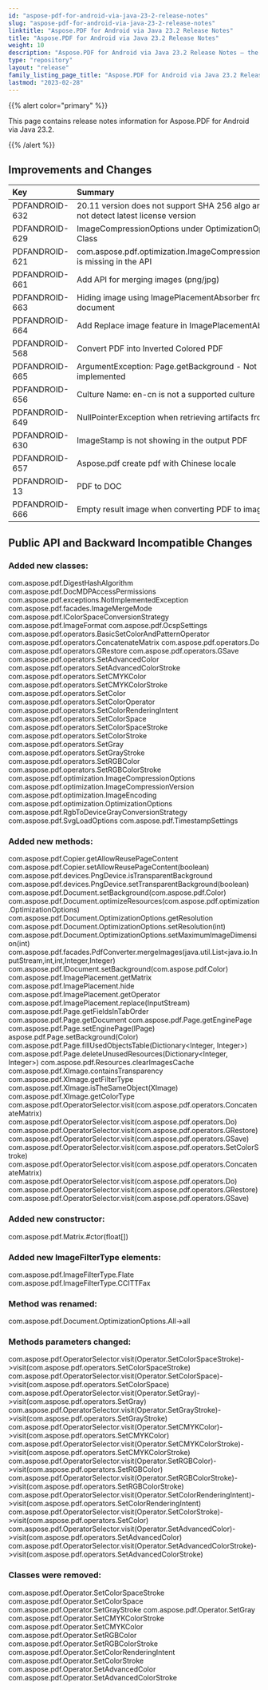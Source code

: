 ```yaml
---
id: "aspose-pdf-for-android-via-java-23-2-release-notes"
slug: "aspose-pdf-for-android-via-java-23-2-release-notes"
linktitle: "Aspose.PDF for Android via Java 23.2 Release Notes"
title: "Aspose.PDF for Android via Java 23.2 Release Notes"
weight: 10
description: "Aspose.PDF for Android via Java 23.2 Release Notes – the latest updates and fixes."
type: "repository"
layout: "release"
family_listing_page_title: "Aspose.PDF for Android via Java 23.2 Release Notes"
lastmod: "2023-02-28"
---
```


{{% alert color="primary" %}}

This page contains release notes information for Aspose.PDF for Android via Java 23.2.

{{% /alert %}}
## **Improvements and Changes**

|**Key**|**Summary**|**Category**|
| :- | :- | :- |
|PDFANDROID-632|20.11 version does not support SHA 256 algo and does not detect latest license version|New Feature|
|PDFANDROID-629|ImageCompressionOptions under OptimizationOptions Class|New Feature|
|PDFANDROID-621|com.aspose.pdf.optimization.ImageCompressionOptions is missing in the API|New Feature|
|PDFANDROID-661|Add API for merging images (png/jpg)|New Feature|
|PDFANDROID-663|Hiding image using ImagePlacementAbsorber from the document|New Feature|
|PDFANDROID-664|Add Replace image feature in ImagePlacementAbsorber|New Feature|
|PDFANDROID-568|Convert PDF into Inverted Colored PDF|New Feature|
|PDFANDROID-665|ArgumentException: Page.getBackground - Not implemented|New Feature|
|PDFANDROID-656|Culture Name: en-cn is not a supported culture|Enhancement|
|PDFANDROID-649|NullPointerException when retrieving artifacts from page|Bug|
|PDFANDROID-630|ImageStamp is not showing in the output PDF|Bug|
|PDFANDROID-657|Aspose.pdf create pdf with Chinese locale|Bug|
|PDFANDROID-13|PDF to DOC|Bug|
|PDFANDROID-666|Empty result image when converting PDF to image|Bug|

## **Public API and Backward Incompatible Changes**

### **Added new classes:**
com.aspose.pdf.DigestHashAlgorithm
com.aspose.pdf.DocMDPAccessPermissions
com.aspose.pdf.exceptions.NotImplementedException
com.aspose.pdf.facades.ImageMergeMode
com.aspose.pdf.IColorSpaceConversionStrategy
com.aspose.pdf.ImageFormat
com.aspose.pdf.OcspSettings
com.aspose.pdf.operators.BasicSetColorAndPatternOperator
com.aspose.pdf.operators.ConcatenateMatrix
com.aspose.pdf.operators.Do
com.aspose.pdf.operators.GRestore
com.aspose.pdf.operators.GSave
com.aspose.pdf.operators.SetAdvancedColor
com.aspose.pdf.operators.SetAdvancedColorStroke
com.aspose.pdf.operators.SetCMYKColor
com.aspose.pdf.operators.SetCMYKColorStroke
com.aspose.pdf.operators.SetColor
com.aspose.pdf.operators.SetColorOperator
com.aspose.pdf.operators.SetColorRenderingIntent
com.aspose.pdf.operators.SetColorSpace
com.aspose.pdf.operators.SetColorSpaceStroke
com.aspose.pdf.operators.SetColorStroke
com.aspose.pdf.operators.SetGray
com.aspose.pdf.operators.SetGrayStroke
com.aspose.pdf.operators.SetRGBColor
com.aspose.pdf.operators.SetRGBColorStroke
com.aspose.pdf.optimization.ImageCompressionOptions
com.aspose.pdf.optimization.ImageCompressionVersion
com.aspose.pdf.optimization.ImageEncoding
com.aspose.pdf.optimization.OptimizationOptions
com.aspose.pdf.RgbToDeviceGrayConversionStrategy
com.aspose.pdf.SvgLoadOptions
com.aspose.pdf.TimestampSettings

### **Added new methods:**
com.aspose.pdf.Copier.getAllowReusePageContent
com.aspose.pdf.Copier.setAllowReusePageContent(boolean)
com.aspose.pdf.devices.PngDevice.isTransparentBackground
com.aspose.pdf.devices.PngDevice.setTransparentBackground(boolean)
com.aspose.pdf.Document.setBackground(com.aspose.pdf.Color)
com.aspose.pdf.Document.optimizeResources(com.aspose.pdf.optimization.OptimizationOptions)
com.aspose.pdf.Document.OptimizationOptions.getResolution
com.aspose.pdf.Document.OptimizationOptions.setResolution(int)
com.aspose.pdf.Document.OptimizationOptions.setMaximumImageDimension(int)
com.aspose.pdf.facades.PdfConverter.mergeImages(java.util.List&lt;java.io.InputStream,int,int,Integer,Integer)
com.aspose.pdf.IDocument.setBackground(com.aspose.pdf.Color)
com.aspose.pdf.ImagePlacement.getMatrix
com.aspose.pdf.ImagePlacement.hide
com.aspose.pdf.ImagePlacement.getOperator
com.aspose.pdf.ImagePlacement.replace(InputStream)
com.aspose.pdf.Page.getFieldsInTabOrder
com.aspose.pdf.Page.getDocument
com.aspose.pdf.Page.getEnginePage
com.aspose.pdf.Page.setEnginePage(IPage)
aspose.pdf.Page.setBackground(Color)
com.aspose.pdf.Page.fillUsedObjectsTable(Dictionary<Integer, Integer>)
com.aspose.pdf.Page.deleteUnusedResources(Dictionary<Integer, Integer>)
com.aspose.pdf.Resources.clearImagesCache
com.aspose.pdf.XImage.containsTransparency
com.aspose.pdf.XImage.getFilterType
com.aspose.pdf.XImage.isTheSameObject(XImage)
com.aspose.pdf.XImage.getColorType
com.aspose.pdf.OperatorSelector.visit(com.aspose.pdf.operators.ConcatenateMatrix)
com.aspose.pdf.OperatorSelector.visit(com.aspose.pdf.operators.Do)
com.aspose.pdf.OperatorSelector.visit(com.aspose.pdf.operators.GRestore)
com.aspose.pdf.OperatorSelector.visit(com.aspose.pdf.operators.GSave)
com.aspose.pdf.OperatorSelector.visit(com.aspose.pdf.operators.SetColorStroke)
com.aspose.pdf.OperatorSelector.visit(com.aspose.pdf.operators.ConcatenateMatrix)
com.aspose.pdf.OperatorSelector.visit(com.aspose.pdf.operators.Do)
com.aspose.pdf.OperatorSelector.visit(com.aspose.pdf.operators.GRestore)
com.aspose.pdf.OperatorSelector.visit(com.aspose.pdf.operators.GSave)

### **Added new constructor:**
com.aspose.pdf.Matrix.#ctor(float[])

### **Added new ImageFilterType elements:**
com.aspose.pdf.ImageFilterType.Flate
com.aspose.pdf.ImageFilterType.CCITTFax

### **Method was renamed:**
com.aspose.pdf.Document.OptimizationOptions.All->all

### **Methods parameters changed:**
com.aspose.pdf.OperatorSelector.visit(Operator.SetColorSpaceStroke)->visit(com.aspose.pdf.operators.SetColorSpaceStroke)
com.aspose.pdf.OperatorSelector.visit(Operator.SetColorSpace)->visit(com.aspose.pdf.operators.SetColorSpace)
com.aspose.pdf.OperatorSelector.visit(Operator.SetGray)->visit(com.aspose.pdf.operators.SetGray)
com.aspose.pdf.OperatorSelector.visit(Operator.SetGrayStroke)->visit(com.aspose.pdf.operators.SetGrayStroke)
com.aspose.pdf.OperatorSelector.visit(Operator.SetCMYKColor)->visit(com.aspose.pdf.operators.SetCMYKColor)
com.aspose.pdf.OperatorSelector.visit(Operator.SetCMYKColorStroke)->visit(com.aspose.pdf.operators.SetCMYKColorStroke)
com.aspose.pdf.OperatorSelector.visit(Operator.SetRGBColor)->visit(com.aspose.pdf.operators.SetRGBColor)
com.aspose.pdf.OperatorSelector.visit(Operator.SetRGBColorStroke)->visit(com.aspose.pdf.operators.SetRGBColorStroke)
com.aspose.pdf.OperatorSelector.visit(Operator.SetColorRenderingIntent)->visit(com.aspose.pdf.operators.SetColorRenderingIntent)
com.aspose.pdf.OperatorSelector.visit(Operator.SetColorStroke)->visit(com.aspose.pdf.operators.SetColor)
com.aspose.pdf.OperatorSelector.visit(Operator.SetAdvancedColor)->visit(com.aspose.pdf.operators.SetAdvancedColor)
com.aspose.pdf.OperatorSelector.visit(Operator.SetAdvancedColorStroke)->visit(com.aspose.pdf.operators.SetAdvancedColorStroke)

### **Classes were removed:**
com.aspose.pdf.Operator.SetColorSpaceStroke
com.aspose.pdf.Operator.SetColorSpace
com.aspose.pdf.Operator.SetGrayStroke
com.aspose.pdf.Operator.SetGray
com.aspose.pdf.Operator.SetCMYKColorStroke
com.aspose.pdf.Operator.SetCMYKColor
com.aspose.pdf.Operator.SetRGBColor
com.aspose.pdf.Operator.SetRGBColorStroke
com.aspose.pdf.Operator.SetColorRenderingIntent
com.aspose.pdf.Operator.SetColorStroke
com.aspose.pdf.Operator.SetAdvancedColor
com.aspose.pdf.Operator.SetAdvancedColorStroke
